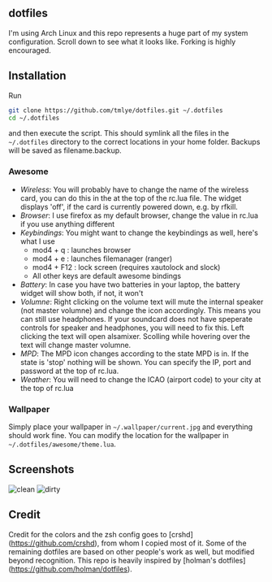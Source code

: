 ## dotfiles

I'm using Arch Linux and this repo represents a huge part of my system configuration.
Scroll down to see what it looks like.
Forking is highly encouraged.

## Installation

Run
```sh
git clone https://github.com/tmlye/dotfiles.git ~/.dotfiles
cd ~/.dotfiles
```
and then execute the script. This should symlink all the files in the `~/.dotfiles` directory to the correct
locations in your home folder. Backups will be saved as filename.backup.

### Awesome

- *Wireless*: You will probably have to change the name of the wireless card, you can do this in the at the top of the rc.lua file.
  The widget displays 'off', if the card is currently powered down, e.g. by rfkill.
- *Browser*: I use firefox as my default browser, change the value in rc.lua if you use anything different
- *Keybindings*: You might want to change the keybindings as well, here's what I use
  - mod4 + q : launches browser
  - mod4 + e : launches filemanager (ranger)
  - mod4 + F12 : lock screen (requires xautolock and slock)
  - All other keys are default awesome bindings
- *Battery*: In case you have two batteries in your laptop, the battery widget will show both, if not, it won't
- *Volumne*: Right clicking on the volume text will mute the internal speaker (not master volumne) and change the icon accordingly.
  This means you can still use headphones. If your soundcard does not have speperate controls for speaker and headphones, you will need to fix this.
  Left clicking the text will open alsamixer. Scolling while hovering over the text will change master volumne.
- *MPD*: The MPD icon changes according to the state MPD is in. If the state is 'stop' nothing will be shown. You can specify the IP, port and password at the top of rc.lua.
- *Weather*: You will need to change the ICAO (airport code) to your city at the top of rc.lua


### Wallpaper

Simply place your wallpaper in `~/.wallpaper/current.jpg` and everything should work fine.
You can modify the location for the wallpaper in `~/.dotfiles/awesome/theme.lua`.

## Screenshots

![clean](http://saschaeglau.com/files/clean.png "Clean")
![dirty](http://saschaeglau.com/files/dirty.png "Dirty")

## Credit

Credit for the colors and the zsh config goes to [crshd] (https://github.com/crshd), from whom I copied most of it.
Some of the remaining dotfiles are based on other people's work as well, but modified beyond recognition.
This repo is heavily inspired by [holman's dotfiles] (https://github.com/holman/dotfiles).
